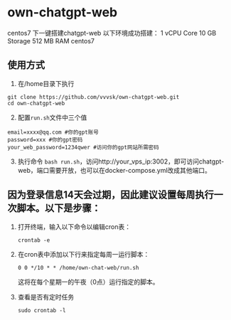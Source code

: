 # own-chatgpt-web
centos7 下一键搭建chatgpt-web
以下环境成功搭建：
   1 vCPU Core
   10 GB Storage
   512 MB RAM 
   centos7
   
## 使用方式
1. 在/home目录下执行
````
git clone https://github.com/vvvsk/own-chatgpt-web.git
cd own-chatgpt-web
````
2. 配置`run.sh`文件中三个值

```
email=xxxx@qq.com #你的gpt账号
password=xxx #你的gpt密码
your_web_password=1234qwer #访问你的gpt网站所需密码
```

3. 执行命令 `bash run.sh`，访问http://your_vps_ip:3002，即可访问chatgpt-web，端口需要开放，也可以在docker-compose.yml改成其他端口。

## 因为登录信息14天会过期，因此建议设置每周执行一次脚本。以下是步骤：

1. 打开终端，输入以下命令以编辑cron表：

   ```
   crontab -e
   ```

2. 在cron表中添加以下行来指定每周一运行脚本：

   ```
   0 0 */10 * * /home/own-chat-web/run.sh
   ```

   这将在每个星期一的午夜（0点）运行指定的脚本。

3. 查看是否有定时任务

   ```sudo crontab -l
   sudo crontab -l
